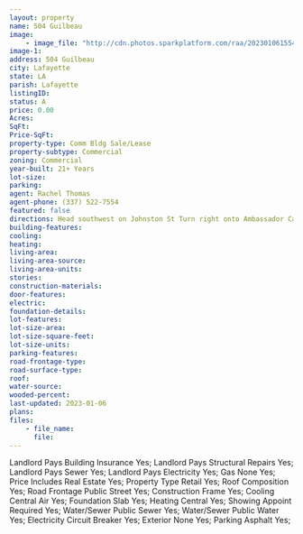 ```yaml
---
layout: property
name: 504 Guilbeau 
image:
    - image_file: "http://cdn.photos.sparkplatform.com/raa/20230106155434229719000000.jpg"
image-1:
address: 504 Guilbeau 
city: Lafayette
state: LA
parish: Lafayette
listingID: 
status: A
price: 0.00
Acres: 
SqFt: 
Price-SqFt: 
property-type: Comm Bldg Sale/Lease
property-subtype: Commercial
zoning: Commercial
year-built: 21+ Years
lot-size: 
parking: 
agent: Rachel Thomas
agent-phone: (337) 522-7554
featured: false
directions: Head southwest on Johnston St Turn right onto Ambassador Caffery Pkwy Continue straight onto LA-3073 N/Ambassador Caffery Pkwy Turn right onto W Congress St Turn left onto Guilbeau Rd Destination will be on the right
building-features: 
cooling: 
heating: 
living-area: 
living-area-source: 
living-area-units: 
stories: 
construction-materials: 
door-features: 
electric: 
foundation-details: 
lot-features: 
lot-size-area: 
lot-size-square-feet: 
lot-size-units: 
parking-features: 
road-frontage-type: 
road-surface-type: 
roof: 
water-source: 
wooded-percent: 
last-updated: 2023-01-06
plans: 
files:
    - file_name:
      file:
---
```

Landlord Pays	Building Insurance	Yes;
Landlord Pays	Structural Repairs	Yes;
Landlord Pays	Sewer	Yes;
Landlord Pays	Electricity	Yes;
Gas	None	Yes;
Price Includes	Real Estate	Yes;
Property Type	Retail	Yes;
Roof	Composition	Yes;
Road Frontage	Public Street	Yes;
Construction	Frame	Yes;
Cooling	Central Air	Yes;
Foundation	Slab	Yes;
Heating	Central	Yes;
Showing	Appoint Required	Yes;
Water/Sewer	Public Sewer	Yes;
Water/Sewer	Public Water	Yes;
Electricity	Circuit Breaker	Yes;
Exterior	None	Yes;
Parking	Asphalt	Yes;


